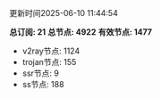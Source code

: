 更新时间2025-06-10 11:44:54

**总订阅: 21**
**总节点: 4922**
**有效节点: 1477**
- v2ray节点: 1124
- trojan节点: 155
- ssr节点: 9
- ss节点: 188
